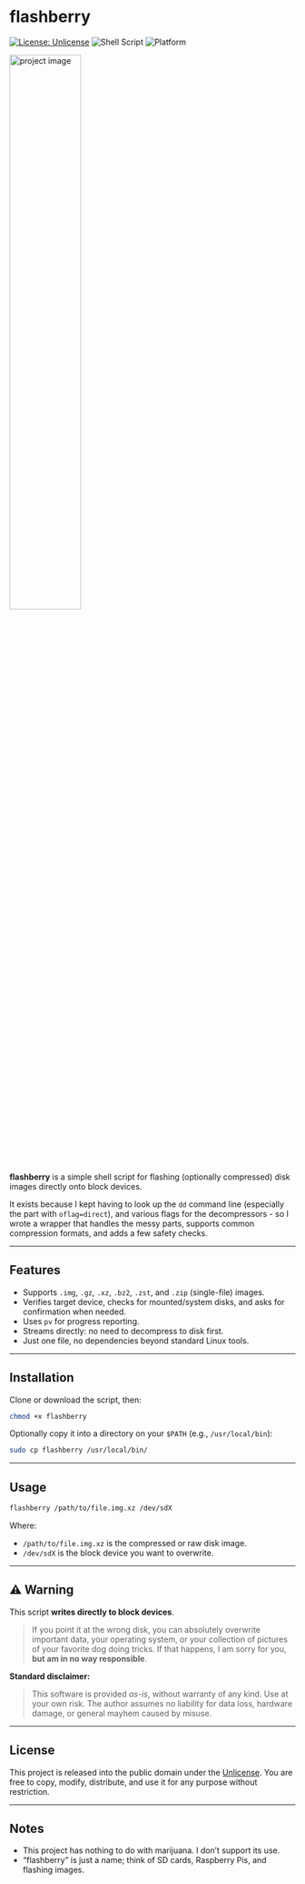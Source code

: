 
# flashberry

[![License: Unlicense](https://img.shields.io/badge/license-Unlicense-blue.svg)](https://unlicense.org/)
![Shell Script](https://img.shields.io/badge/language-Bash-green.svg)
![Platform](https://img.shields.io/badge/platform-Linux-lightgrey.svg)


<img width="50%" alt="project image" src="https://github.com/user-attachments/assets/263e7472-3e61-4425-93c9-0bba7658712b" />

**flashberry** is a simple shell script for flashing (optionally compressed) disk images directly onto block devices.  

It exists because I kept having to look up the `dd` command line (especially the part with `oflag=direct`), and various flags for the decompressors - so I wrote a wrapper that handles the messy parts, supports common compression formats, and adds a few safety checks.

---

## Features

- Supports `.img`, `.gz`, `.xz`, `.bz2`, `.zst`, and `.zip` (single-file) images.
- Verifies target device, checks for mounted/system disks, and asks for confirmation when needed.
- Uses `pv` for progress reporting.
- Streams directly: no need to decompress to disk first.
- Just one file, no dependencies beyond standard Linux tools.

---

## Installation

Clone or download the script, then:

```bash
chmod +x flashberry
````

Optionally copy it into a directory on your `$PATH` (e.g., `/usr/local/bin`):

```bash
sudo cp flashberry /usr/local/bin/
```

---

## Usage

```bash
flashberry /path/to/file.img.xz /dev/sdX
```

Where:

* `/path/to/file.img.xz` is the compressed or raw disk image.
* `/dev/sdX` is the block device you want to overwrite.

---

## ⚠️ Warning

This script **writes directly to block devices**. 
> If you point it at the wrong disk, you can absolutely overwrite important data, your operating system, or your collection of pictures of your favorite dog doing tricks. If that happens, I am sorry for you, **but am in no way responsible**.

**Standard disclaimer:**
> This software is provided *as-is*, without warranty of any kind. Use at your own risk. The author assumes no liability for data loss, hardware damage, or general mayhem caused by misuse.

---

## License

This project is released into the public domain under the [Unlicense](https://unlicense.org/).
You are free to copy, modify, distribute, and use it for any purpose without restriction.

---

## Notes

* This project has nothing to do with marijuana. I don’t support its use.
* “flashberry” is just a name; think of SD cards, Raspberry Pis, and flashing images.
